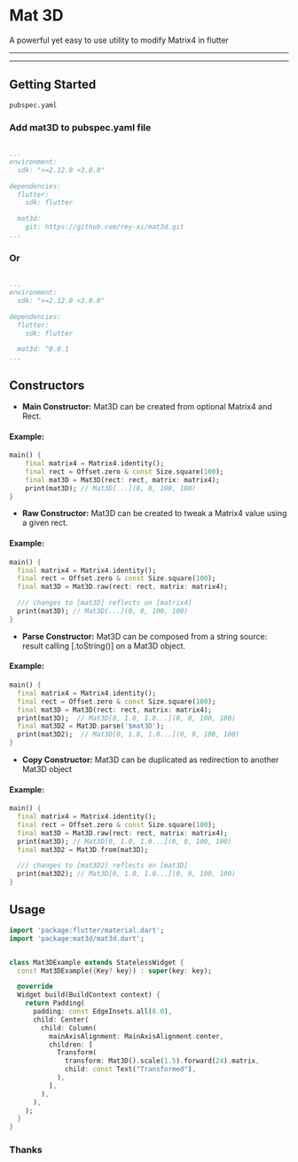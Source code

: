 # Mat 3D

A powerful yet easy to use utility to modify Matrix4 in flutter

<hr>

<hr>

## Getting Started

`pubspec.yaml`

### Add mat3D to pubspec.yaml file

```yaml

...
environment:
  sdk: ">=2.12.0 <3.0.0"

dependencies:
  flutter:
    sdk: flutter

  mat3d:
    git: https://github.com/rey-xi/mat3d.git 
...

```

### Or 

```yaml

...
environment:
  sdk: ">=2.12.0 <3.0.0"

dependencies:
  flutter:
    sdk: flutter

  mat3d: ^0.0.1
...

```

## Constructors

 - **Main Constructor:** Mat3D can be created from optional Matrix4 and Rect. 

#### Example:
```dart
main() {
    final matrix4 = Matrix4.identity();
    final rect = Offset.zero & const Size.square(100);
    final mat3D = Mat3D(rect: rect, matrix: matrix4);
    print(mat3D); // Mat3D[...](0, 0, 100, 100)
}
```


 - **Raw Constructor:** Mat3D can be created to tweak a Matrix4 value using
   a given rect. 

#### Example:
```dart
main() {
  final matrix4 = Matrix4.identity();
  final rect = Offset.zero & const Size.square(100);
  final mat3D = Mat3D.raw(rect: rect, matrix: matrix4);

  /// changes to [mat3D] reflects on [matrix4]
  print(mat3D); // Mat3D[...](0, 0, 100, 100)
}
```


 - **Parse Constructor:** Mat3D can be composed from a string source: result
   calling [.toString()] on a Mat3D object.

#### Example:
```dart
main() {
  final matrix4 = Matrix4.identity();
  final rect = Offset.zero & const Size.square(100);
  final mat3D = Mat3D(rect: rect, matrix: matrix4);
  print(mat3D);  // Mat3D[0, 1.0, 1.0...](0, 0, 100, 100)
  final mat3D2 = Mat3D.parse('$mat3D');
  print(mat3D2);  // Mat3D[0, 1.0, 1.0...](0, 0, 100, 100)
}
```

 - **Copy Constructor:** Mat3D can be duplicated as redirection to another
   Mat3D object

#### Example:
```dart
main() {
  final matrix4 = Matrix4.identity();
  final rect = Offset.zero & const Size.square(100);
  final mat3D = Mat3D.raw(rect: rect, matrix: matrix4);
  print(mat3D); // Mat3D[0, 1.0, 1.0...](0, 0, 100, 100)
  final mat3D2 = Mat3D.from(mat3D);

  /// changes to [mat3D2] reflects on [mat3D]
  print(mat3D2); // Mat3D[0, 1.0, 1.0...](0, 0, 100, 100)
}
```

## Usage

```dart
import 'package:flutter/material.dart';
import 'package:mat3d/mat3d.dart';


class Mat3DExample extends StatelessWidget {
  const Mat3DExample({Key? key}) : super(key: key);

  @override
  Widget build(BuildContext context) {
    return Padding(
      padding: const EdgeInsets.all(8.0),
      child: Center(
        child: Column(
          mainAxisAlignment: MainAxisAlignment.center,
          children: [
            Transform(
              transform: Mat3D().scale(1.5).forward(24).matrix,
              child: const Text("Transformed"),
            ),
          ],
        ),
      ),
    );
  }
}

```
### Thanks